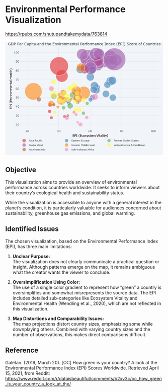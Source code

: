 # Environmental Performance Visualization

https://rpubs.com/shutupandtakemydata/763814

![Alt text](images/EPIViz.jpg)


## Objective

This visualization aims to provide an overview of environmental performance across countries worldwide. It seeks to inform viewers about their country’s ecological health and sustainability status.

While the visualization is accessible to anyone with a general interest in the planet’s condition, it is particularly valuable for audiences concerned about sustainability, greenhouse gas emissions, and global warming.

## Identified Issues

The chosen visualization, based on the Environmental Performance Index (EPI), has three main limitations:

1. **Unclear Purpose:**  
   The visualization does not clearly communicate a practical question or insight. Although patterns emerge on the map, it remains ambiguous what the creator wants the viewer to conclude.

2. **Oversimplification Using Color:**  
   The use of a single color gradient to represent how “green” a country is oversimplifies and somewhat misrepresents the source data. The EPI includes detailed sub-categories like Ecosystem Vitality and Environmental Health (Wendling et al., 2020), which are not reflected in this visualization.

3. **Map Distortions and Comparability Issues:**  
   The map projections distort country sizes, emphasizing some while downplaying others. Combined with varying country sizes and the number of observations, this makes direct comparisons difficult.

## Reference

Galetan. (2019, March 20). [OC] How green is your country? A look at the Environmental Performance Index (EPI) Scores Worldwide. Retrieved April 15, 2021, from Reddit:  
https://www.reddit.com/r/dataisbeautiful/comments/b2xv3c/oc_how_green_is_your_country_a_look_at_the/

